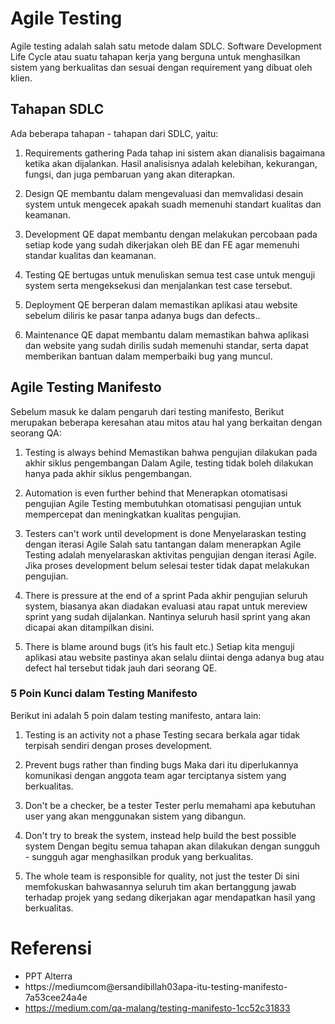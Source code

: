 # Agile Testing

Agile testing adalah salah satu metode dalam SDLC. Software Development Life Cycle atau suatu tahapan kerja yang berguna untuk menghasilkan sistem yang berkualitas dan sesuai dengan requirement yang dibuat oleh klien.

## Tahapan SDLC

Ada beberapa tahapan - tahapan dari SDLC, yaitu:

1. Requirements gathering
  Pada tahap ini sistem akan dianalisis bagaimana ketika akan dijalankan. Hasil analisisnya adalah kelebihan, kekurangan, fungsi, dan juga pembaruan yang akan diterapkan.

2. Design
  QE membantu dalam mengevaluasi dan memvalidasi desain system untuk mengecek apakah suadh memenuhi standart kualitas dan keamanan.

3. Development
  QE dapat membantu dengan melakukan percobaan pada setiap kode yang sudah dikerjakan oleh BE dan FE agar memenuhi standar kualitas dan keamanan.

4. Testing
  QE bertugas untuk menuliskan semua test case untuk menguji system serta mengeksekusi dan menjalankan test case  tersebut.

5. Deployment
  QE berperan dalam memastikan aplikasi atau website sebelum diliris ke pasar tanpa adanya bugs dan defects..

6. Maintenance
  QE dapat membantu dalam memastikan bahwa aplikasi dan website yang sudah dirilis sudah memenuhi standar, serta dapat memberikan bantuan dalam memperbaiki bug yang muncul.

## Agile Testing Manifesto

Sebelum masuk ke dalam pengaruh dari testing manifesto, Berikut merupakan beberapa keresahan atau mitos atau hal yang berkaitan dengan seorang QA:

1. Testing is always behind
  Memastikan bahwa pengujian dilakukan pada akhir siklus pengembangan Dalam Agile, testing tidak boleh dilakukan hanya pada akhir siklus pengembangan.

2. Automation is even further behind that
  Menerapkan otomatisasi pengujian Agile Testing membutuhkan otomatisasi pengujian untuk mempercepat dan meningkatkan kualitas pengujian.

3. Testers can't work until development is done
  Menyelaraskan testing dengan iterasi Agile Salah satu tantangan dalam menerapkan Agile Testing adalah menyelaraskan aktivitas pengujian dengan iterasi Agile. Jika proses development belum selesai  tester tidak dapat melakukan pengujian.

4. There is pressure at the end of a sprint
  Pada akhir pengujian seluruh system, biasanya akan diadakan evaluasi atau rapat untuk mereview sprint yang sudah dijalankan. Nantinya seluruh hasil sprint yang akan dicapai akan ditampilkan disini.

5. There is blame around bugs (it’s his fault etc.)
  Setiap kita menguji aplikasi atau website pastinya akan selalu diintai denga adanya bug atau defect hal tersebut tidak jauh dari seorang QE.

### 5 Poin Kunci dalam Testing Manifesto

Berikut ini adalah 5 poin dalam testing manifesto, antara lain:

1. Testing is an activity not a phase
   Testing secara berkala agar tidak terpisah sendiri dengan proses development.

2. Prevent bugs rather than finding bugs
  Maka dari itu diperlukannya komunikasi dengan anggota team agar terciptanya sistem yang berkualitas.

3. Don't be a checker, be a tester
  Tester perlu memahami apa kebutuhan user yang akan menggunakan sistem yang dibangun.

4. Don't try to break the system, instead help build the best possible system
  Dengan begitu semua tahapan akan dilakukan dengan sungguh - sungguh agar menghasilkan produk yang berkualitas.

5. The whole team is responsible for quality, not just the tester
  Di sini memfokuskan bahwasannya seluruh tim akan bertanggung jawab terhadap projek yang sedang dikerjakan agar mendapatkan hasil yang berkualitas.

# Referensi

- PPT Alterra
- https://mediumcom@ersandibillah03apa-itu-testing-manifesto-7a53cee24a4e
- https://medium.com/qa-malang/testing-manifesto-1cc52c31833 